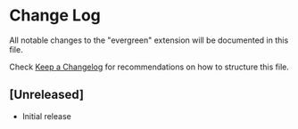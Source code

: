 # Change Log

All notable changes to the "evergreen" extension will be documented in this file.

Check [Keep a Changelog](http://keepachangelog.com/) for recommendations on how to structure this file.

## [Unreleased]

- Initial release
